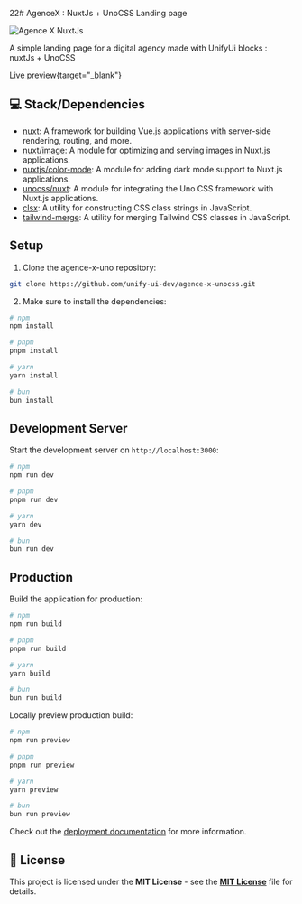 22# AgenceX : NuxtJs + UnoCSS Landing page

![Agence X NuxtJs](./cover_agence_x.webp) 
 
A simple landing page for a digital agency made with UnifyUi blocks : nuxtJs + UnoCSS

[Live preview](https://agence-x-unocss.vercel.app/){target="_blank"}
  
## 💻 Stack/Dependencies

- [nuxt](https://nuxtjs.org/): A framework for building Vue.js applications with server-side rendering, routing, and more.
- [nuxt/image](https://image.nuxtjs.org/): A module for optimizing and serving images in Nuxt.js applications.
- [nuxtjs/color-mode](https://github.com/nuxt-community/color-mode): A module for adding dark mode support to Nuxt.js applications.
- [unocss/nuxt](https://unocss.io/): A module for integrating the Uno CSS framework with Nuxt.js applications.
- [clsx](https://github.com/lukeed/clsx): A utility for constructing CSS class strings in JavaScript.
- [tailwind-merge](https://github.com/benface/tailwind-merge): A utility for merging Tailwind CSS classes in JavaScript.


## Setup

1. Clone the agence-x-uno repository:

```sh
git clone https://github.com/unify-ui-dev/agence-x-unocss.git
```

2. Make sure to install the dependencies:
```bash
# npm
npm install

# pnpm
pnpm install

# yarn
yarn install

# bun
bun install
```

## Development Server

Start the development server on `http://localhost:3000`:

```bash
# npm
npm run dev

# pnpm
pnpm run dev

# yarn
yarn dev

# bun
bun run dev
```

## Production

Build the application for production:

```bash
# npm
npm run build

# pnpm
pnpm run build

# yarn
yarn build

# bun
bun run build
```

Locally preview production build:

```bash
# npm
npm run preview

# pnpm
pnpm run preview

# yarn
yarn preview

# bun
bun run preview
```

Check out the [deployment documentation](https://nuxt.com/docs/getting-started/deployment) for more information.

## 📄 License

This project is licensed under the **MIT License** - see the [**MIT License**](LICENSE) file for details.
